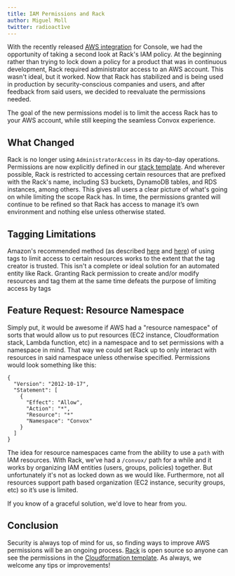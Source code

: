 ```yaml
---
title: IAM Permissions and Rack
author: Miguel Moll
twitter: radioact1ve
---
```


With the recently released [AWS integration](/blog/aws-integration/) for Console, we had the opportunity of taking a second look at Rack's IAM policy. At the beginning rather than trying to lock down a policy for a product that was in continuous development, Rack required administrator access to an AWS account. This wasn't ideal, but it worked. Now that Rack has stabilized and is being used in production by security-conscious companies and users, and after feedback from said users, we decided to reevaluate the permissions needed.

The goal of the new permissions model is to limit the access Rack has to your AWS account, while still keeping the seamless Convox experience.

<!--more-->

## What Changed
Rack is no longer using `AdministratorAccess` in its day-to-day operations. Permissions are now explicitly defined in our [stack template](https://github.com/convox/rack/blob/master/provider/aws/dist/rack.json). And wherever possible, Rack is restricted to accessing certain resources that are prefixed with the Rack's name, including S3 buckets, DynamoDB tables, and RDS instances, among others. This gives all users a clear picture of what's going on while limiting the scope Rack has. In time, the permissions granted will continue to be refined so that Rack has access to manage it’s own environment and nothing else unless otherwise stated.

## Tagging Limitations
Amazon's recommended method (as described [here](https://aws.amazon.com/blogs/security/resource-level-permissions-for-ec2-controlling-management-access-on-specific-instances/) and [here](https://aws.amazon.com/premiumsupport/knowledge-center/iam-ec2-resource-tags/)) of using tags to limit access to certain resources works to the extent that the tag creator is trusted. This isn't a complete or ideal solution for an automated entity like Rack. Granting Rack permission to create and/or modify resources and tag them at the same time defeats the purpose of limiting access by tags

## Feature Request: Resource Namespace
Simply put, it would be awesome if AWS had a "resource namespace" of sorts that would allow us to put resources (EC2 instance, Cloudformation stack, Lambda function, etc) in a namespace and to set permissions with a namespace in mind. That way we could set Rack up to only interact with resources in said namespace unless otherwise specified. Permissions would look something like this:

```
{
  "Version": "2012-10-17",
  "Statement": [
    {
      "Effect": "Allow",
      "Action": "*",
      "Resource": "*"
      "Namespace": "Convox"
    }
  ]
}
```

The idea for resource namespaces came from the ability to use a `path` with IAM resources. With Rack, we’ve had a `/convox/` path for a while and it works by organizing IAM entities (users, groups, policies) together. But unfortunately it's not as locked down as we would like. Furthermore, not all resources support path based organization (EC2 instance, security groups, etc) so it’s use is limited.

If you know of a graceful solution, we'd love to hear from you.

## Conclusion
Security is always top of mind for us, so finding ways to improve AWS permissions will be an ongoing process. [Rack](https://github.com/convox/rack) is open source so anyone can see the permissions in the [Cloudformation template](https://github.com/convox/rack/blob/master/provider/aws/dist/rack.json). As always, we welcome any tips or improvements!

